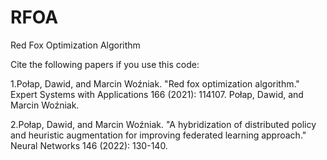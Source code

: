 # RFOA
Red Fox Optimization Algorithm

Cite the following papers if you use this code:

1.Połap, Dawid, and Marcin Woźniak. "Red fox optimization algorithm." Expert Systems with Applications 166 (2021): 114107.
Połap, Dawid, and Marcin Woźniak.

2.Połap, Dawid, and Marcin Woźniak. "A hybridization of distributed policy and heuristic augmentation for improving federated learning approach." Neural Networks 146 (2022): 130-140.
